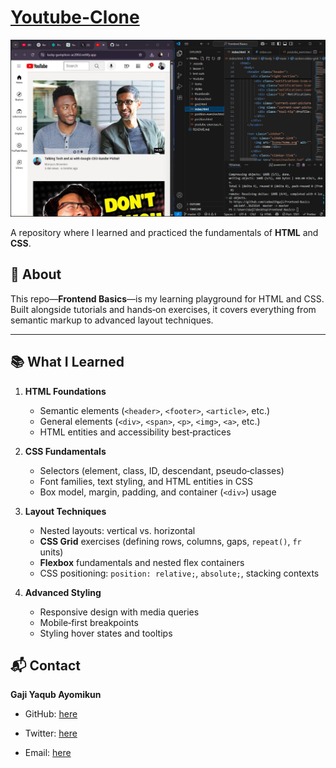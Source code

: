 # [Youtube-Clone](https://lucky-gumption-ac20fd.netlify.app/)

![Project Screenshot](youtube-clone.png)

A repository where I learned and practiced the fundamentals of **HTML** and **CSS**.

## 🌟 About

This repo—**Frontend Basics**—is my learning playground for HTML and CSS. Built alongside tutorials and hands‑on exercises, it covers everything from semantic markup to advanced layout techniques.

---

## 📚 What I Learned

1. **HTML Foundations**  
   - Semantic elements (`<header>`, `<footer>`, `<article>`, etc.)  
   - General elements (`<div>`, `<span>`, `<p>`, `<img>`, `<a>`, etc.)  
   - HTML entities and accessibility best‑practices  

2. **CSS Fundamentals**  
   - Selectors (element, class, ID, descendant, pseudo‑classes)  
   - Font families, text styling, and HTML entities in CSS  
   - Box model, margin, padding, and container (`<div>`) usage  

3. **Layout Techniques**  
   - Nested layouts: vertical vs. horizontal  
   - **CSS Grid** exercises (defining rows, columns, gaps, `repeat()`, `fr` units)  
   - **Flexbox** fundamentals and nested flex containers  
   - CSS positioning: `position: relative;`, `absolute;`, stacking contexts  

4. **Advanced Styling**  
   - Responsive design with media queries  
   - Mobile‑first breakpoints  
   - Styling hover states and tooltips  


## 📬 Contact
**Gaji Yaqub Ayomikun**

- GitHub: [here](https://github.com/codewithgaji)

- Twitter: [here](https://x.com/codewithgaji)

- Email: [here](gajiyakub6@gmail.com)
